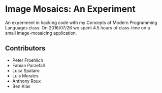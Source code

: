 # Image Mosaics: An Experiment

An experiment in hacking code with my Concepts of Modern Programming
Languages class. On 2016/07/26 we spent 4.5 hours of class-time on a
small image-mosaicing application.

## Contributors

* Peter Froehlich
* Fabian Parzefall
* Luca Spataro
* Luis Morales
* Anthony Roux
* Ben Klas
